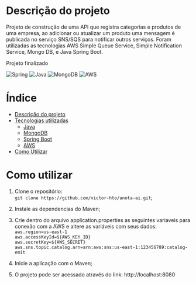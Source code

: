 # Descrição do projeto
Projeto de construção de uma API que registra categorias e produtos de uma empresa, ao adicionar ou atualizar um produto uma mensagem é publicada no serviço SNS/SQS para notificar outros serviços. 
Foram utilizadas as tecnologias AWS Simple Queue Service, Simple Notification Service, Mongo DB, e Java Spring Boot. 

Projeto finalizado

![Spring](https://img.shields.io/badge/spring-%236DB33F.svg?style=for-the-badge&logo=spring&logoColor=white)
![Java](https://img.shields.io/badge/java-%23ED8B00.svg?style=for-the-badge&logo=openjdk&logoColor=white)
![MongoDB](https://img.shields.io/badge/MongoDB-%234ea94b.svg?style=for-the-badge&logo=mongodb&logoColor=white)
![AWS](https://img.shields.io/badge/AWS-%23FF9900.svg?style=for-the-badge&logo=amazon-aws&logoColor=white)

# Índice 
* [Descrição do projeto](#descrição-do-projeto)
* [Tecnologias utilizadas](#tecnologias-utilizadas)
  * [Java](#java)
  * [MongoDB](#mongodb)
  * [Spring Boot](#spring)
  * [AWS](#aws)
* [Como Utilizar](#como-utilizar)

# Como utilizar
1. Clone o repositório: <br>
`git clone https://github.com/victor-hto/anota-ai.git`;

2. Instale as dependencias do Maven;
   
3. Crie dentro do arquivo application.properties as seguintes variaveis para conexão com a AWS e altere as variáveis com seus dados:
<br>`aws.region=us-east-1`<br>
`aws.accessKeyId=${AWS_KEY_ID}`<br>
`aws.secretKey=${AWS_SECRET}`<br>
`aws.sns.topic.catalog.arn=arn:aws:sns:us-east-1:123456789:catalog-emit`

4. Inicie a aplicação com o Maven;

5. O projeto pode ser acessado através do link: http://localhost:8080
